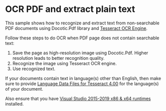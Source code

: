 # OCR PDF and extract plain text
This sample shows how to recognize and extract text from non-searchable PDF documents using Docotic.Pdf library and [Tesseract OCR Engine](https://github.com/charlesw/tesseract).

Follow these steps to do OCR when PDF page does not contain searchable text:
1. Save the page as high-resolution image using Docotic.Pdf. Higher resolution leads to better recognition quality.
2. Recognize the image using Tesseract OCR engine. 
3. Use recognized text.

If your documents contain text in language(s) other than English, then make sure to provide [Language Data Files for Tesseract 4.00](https://github.com/tesseract-ocr/tessdata/tree/4.0.0) for the language(s) of your document.

Also ensure that you have [Visual Studio 2015-2019 x86 & x64 runtimes](https://support.microsoft.com/en-us/help/2977003/the-latest-supported-visual-c-downloads) installed.

